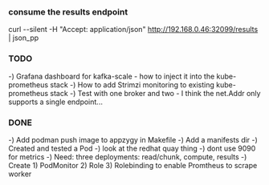 ### consume the results endpoint
curl --silent -H "Accept: application/json"  http://192.168.0.46:32099/results | json_pp


### TODO

-) Grafana dashboard for kafka-scale - how to inject it into the kube-prometheus stack
-) How to add Strimzi monitoring to existing kube-prometheus stack
-) Test with one broker and two - I think the net.Addr only supports a single endpoint...

### DONE
-) Add podman push image to appzygy in Makefile
-) Add a manifests dir
-) Created and tested a Pod
-) look at the redhat quay thing
-) dont use 9090 for metrics
-) Need: three deployments: read/chunk, compute, results
-) Create 1) PodMonitor 2) Role 3) Rolebinding to enable Promtheus to scrape worker
